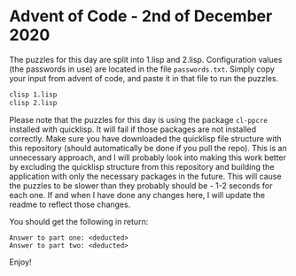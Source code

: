 # Advent of Code - 2nd of December 2020

The puzzles for this day are split into 1.lisp and 2.lisp. Configuration values (the passwords in use) are located in the file `passwords.txt`. Simply copy your input from advent of code, and paste it in that file to run the puzzles.
```bash
clisp 1.lisp
clisp 2.lisp
```

Please note that the puzzles for this day is using the package `cl-ppcre` installed with quicklisp. It will fail if those packages are not installed correctly. Make sure you have downloaded the quicklisp file structure with this repository (should automatically be done if you pull the repo). This is an unnecessary approach, and I will probably look into making this work better by excluding the quicklisp structure from this repository and building the application with only the necessary packages in the future. This will cause the puzzles to be slower than they probably should be - 1-2 seconds for each one. If and when I have done any changes here, I will update the readme to reflect those changes.

You should get the following in return:
```
Answer to part one: <deducted> 
Answer to part two: <deducted>
```

Enjoy!